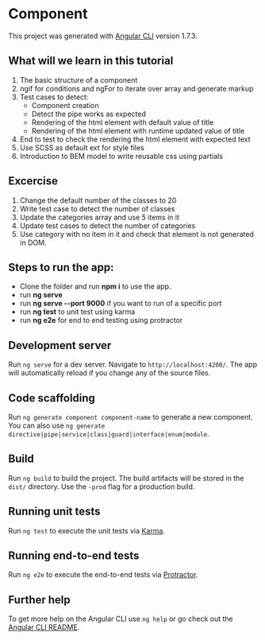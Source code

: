 # Component

This project was generated with [Angular CLI](https://github.com/angular/angular-cli) version 1.7.3.

## What will we learn in this tutorial
1) The basic structure of a component
2) ngif for conditions and ngFor to iterate over array and generate markup
3) Test cases to detect:
    - Component creation 
    - Detect the pipe works as expected
    - Rendering of the html element with default value of title
    - Rendering of the html element with runtime updated value of title 
4) End to test to check the rendering the html element with expected text
5) Use SCSS as default ext for style files
6) Introduction to BEM model to write reusable css using partials

## Excercise
1) Change the default number of the classes to 20
2) Write test case to detect the number of classes
3) Update the categories array and use 5 items in it 
4) Update test cases to detect the number of categories
5) Use category with no item in it and check that element is not generated in DOM.

## Steps to run the app:
- Clone the folder and run <b>npm i</b> to use the app.
- run <b>ng serve</b>
- run <b>ng serve --port 9000</b> if you want to run of a specific port
- run <b>ng test</b> to unit test using karma
- run <b>ng e2e</b> for end to end testing using protractor

## Development server

Run `ng serve` for a dev server. Navigate to `http://localhost:4200/`. The app will automatically reload if you change any of the source files.

## Code scaffolding

Run `ng generate component component-name` to generate a new component. You can also use `ng generate directive|pipe|service|class|guard|interface|enum|module`.

## Build

Run `ng build` to build the project. The build artifacts will be stored in the `dist/` directory. Use the `-prod` flag for a production build.

## Running unit tests

Run `ng test` to execute the unit tests via [Karma](https://karma-runner.github.io).

## Running end-to-end tests

Run `ng e2e` to execute the end-to-end tests via [Protractor](http://www.protractortest.org/).

## Further help

To get more help on the Angular CLI use `ng help` or go check out the [Angular CLI README](https://github.com/angular/angular-cli/blob/master/README.md).

